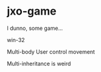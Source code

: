 # jxo-game
I dunno, some game...

win-32

Multi-body
User control movement

Multi-inheritance is weird
